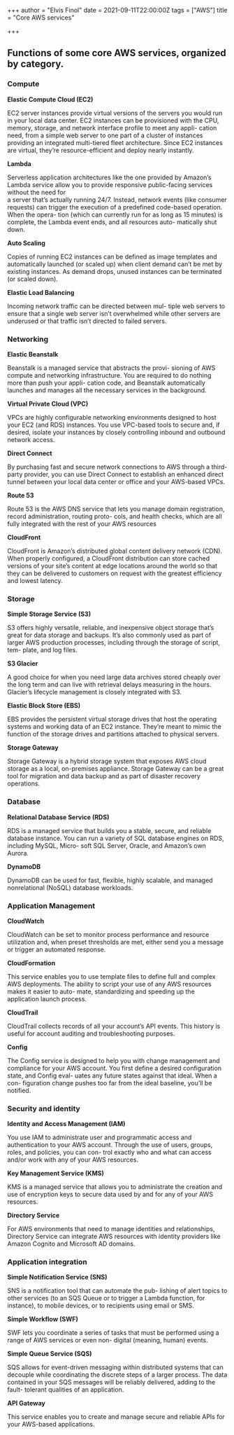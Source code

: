 +++
author = "Elvis Finol"
date = 2021-09-11T22:00:00Z
tags = ["AWS"]
title = "Core AWS services"

+++
## Functions of some core AWS services, organized by category.

### Compute

**Elastic Compute Cloud (EC2)**

EC2 server instances provide virtual versions of the servers you would run in your local data center. EC2 instances can be provisioned with the CPU, memory, storage, and network interface profile to meet any appli- cation need, from a simple web server to one part of a cluster of instances providing an integrated multi-tiered fleet architecture. Since EC2 instances are virtual, they’re resource-efficient and deploy nearly instantly.

**Lambda**

Serverless application architectures like the one provided by Amazon’s Lambda service allow you to provide responsive public-facing services without the need for  
a server that’s actually running 24/7. Instead, network events (like consumer requests) can trigger the execution of a predefined code-based operation. When the opera- tion (which can currently run for as long as 15 minutes) is complete, the Lambda event ends, and all resources auto- matically shut down.

**Auto Scaling**

Copies of running EC2 instances can be defined as image templates and automatically launched (or scaled up) when client demand can’t be met by existing instances. As demand drops, unused instances can be terminated (or scaled down).

**Elastic Load Balancing**

Incoming network traffic can be directed between mul- tiple web servers to ensure that a single web server isn’t overwhelmed while other servers are underused or that traffic isn’t directed to failed servers.

### Networking

**Elastic Beanstalk**

Beanstalk is a managed service that abstracts the provi- sioning of AWS compute and networking infrastructure. You are required to do nothing more than push your appli- cation code, and Beanstalk automatically launches and manages all the necessary services in the background.

**Virtual Private Cloud (VPC)**

VPCs are highly configurable networking environments designed to host your EC2 (and RDS) instances. You use VPC-based tools to secure and, if desired, isolate your instances by closely controlling inbound and outbound network access.

**Direct Connect**

By purchasing fast and secure network connections to AWS through a third-party provider, you can use Direct Connect to establish an enhanced direct tunnel between your local data center or office and your AWS-based VPCs.

**Route 53**

Route 53 is the AWS DNS service that lets you manage domain registration, record administration, routing proto- cols, and health checks, which are all fully integrated with the rest of your AWS resources

**CloudFront**

CloudFront is Amazon’s distributed global content delivery network (CDN). When properly configured, a CloudFront distribution can store cached versions of your site’s content at edge locations around the world so that they can be delivered to customers on request with the greatest efficiency and lowest latency.

### Storage

**Simple Storage Service (S3)**

S3 offers highly versatile, reliable, and inexpensive object storage that’s great for data storage and backups. It’s also commonly used as part of larger AWS production processes, including through the storage of script, tem- plate, and log files.

**S3 Glacier**

A good choice for when you need large data archives stored cheaply over the long term and can live with retrieval delays measuring in the hours. Glacier’s lifecycle management is closely integrated with S3.

**Elastic Block Store (EBS)**

EBS provides the persistent virtual storage drives that host the operating systems and working data of an EC2 instance. They’re meant to mimic the function of the storage drives and partitions attached to physical servers.

**Storage Gateway**

Storage Gateway is a hybrid storage system that exposes AWS cloud storage as a local, on-premises appliance. Storage Gateway can be a great tool for migration and data backup and as part of disaster recovery operations.

### Database

**Relational Database Service (RDS)**

RDS is a managed service that builds you a stable, secure, and reliable database instance. You can run a variety of SQL database engines on RDS, including MySQL, Micro- soft SQL Server, Oracle, and Amazon’s own Aurora.

**DynamoDB**

DynamoDB can be used for fast, flexible, highly scalable, and managed nonrelational (NoSQL) database workloads.

### Application Management

**CloudWatch**

CloudWatch can be set to monitor process performance and resource utilization and, when preset thresholds are met, either send you a message or trigger an automated response.

**CloudFormation**

This service enables you to use template files to define full and complex AWS deployments. The ability to script your use of any AWS resources makes it easier to auto- mate, standardizing and speeding up the application launch process.

**CloudTrail**

CloudTrail collects records of all your account’s API events. This history is useful for account auditing and troubleshooting purposes.

**Config**

The Config service is designed to help you with change management and compliance for your AWS account. You first define a desired configuration state, and Config eval- uates any future states against that ideal. When a con- figuration change pushes too far from the ideal baseline, you’ll be notified.

### Security and identity

**Identity and Access Management (IAM)**

You use IAM to administrate user and programmatic access and authentication to your AWS account. Through the use of users, groups, roles, and policies, you can con- trol exactly who and what can access and/or work with any of your AWS resources.

**Key Management Service (KMS)**

KMS is a managed service that allows you to administrate the creation and use of encryption keys to secure data used by and for any of your AWS resources.

**Directory Service**

For AWS environments that need to manage identities and relationships, Directory Service can integrate AWS resources with identity providers like Amazon Cognito and Microsoft AD domains.

### Application integration

**Simple Notification Service (SNS)**

SNS is a notification tool that can automate the pub- lishing of alert topics to other services (to an SQS Queue or to trigger a Lambda function, for instance), to mobile devices, or to recipients using email or SMS.

**Simple Workflow (SWF)**

SWF lets you coordinate a series of tasks that must be performed using a range of AWS services or even non- digital (meaning, human) events.

**Simple Queue Service (SQS)**

SQS allows for event-driven messaging within distributed systems that can decouple while coordinating the discrete steps of a larger process. The data contained in your SQS messages will be reliably delivered, adding to the fault- tolerant qualities of an application.

**API Gateway**

This service enables you to create and manage secure and reliable APIs for your AWS-based applications.